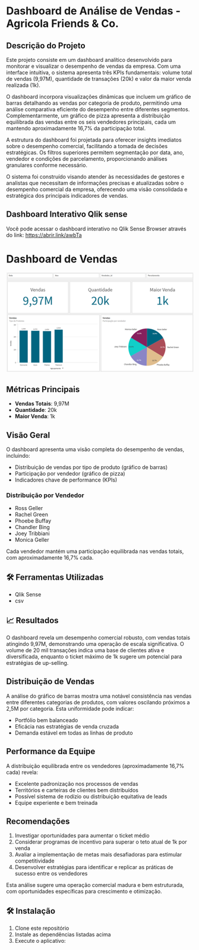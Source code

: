 # Dashboard de Análise de Vendas - Agricola Friends & Co.

## Descrição do Projeto


Este projeto consiste em um dashboard analítico desenvolvido para monitorar e visualizar o desempenho de vendas da empresa. Com uma interface intuitiva, o sistema apresenta três KPIs fundamentais: volume total de vendas (9,97M), quantidade de transações (20k) e valor da maior venda realizada (1k).

O dashboard incorpora visualizações dinâmicas que incluem um gráfico de barras detalhando as vendas por categoria de produto, permitindo uma análise comparativa eficiente do desempenho entre diferentes segmentos. Complementarmente, um gráfico de pizza apresenta a distribuição equilibrada das vendas entre os seis vendedores principais, cada um mantendo aproximadamente 16,7% da participação total.

A estrutura do dashboard foi projetada para oferecer insights imediatos sobre o desempenho comercial, facilitando a tomada de decisões estratégicas. Os filtros superiores permitem segmentação por data, ano, vendedor e condições de parcelamento, proporcionando análises granulares conforme necessário.

O sistema foi construído visando atender às necessidades de gestores e analistas que necessitam de informações precisas e atualizadas sobre o desempenho comercial da empresa, oferecendo uma visão consolidada e estratégica dos principais indicadores de vendas.

## Dashboard Interativo Qlik sense
Você pode acessar o dashboard interativo no Qlik Sense Browser através do link: https://abrir.link/awbTa



# Dashboard de Vendas

![Dashboard de Vendas](https://github.com/paulo-santos-ds/Dashboard_QlikSense/blob/main/QlikSenseDash%20.png)

## Métricas Principais
- **Vendas Totais**: 9,97M
- **Quantidade**: 20k
- **Maior Venda**: 1k

## Visão Geral
O dashboard apresenta uma visão completa do desempenho de vendas, incluindo:
- Distribuição de vendas por tipo de produto (gráfico de barras)
- Participação por vendedor (gráfico de pizza)
- Indicadores chave de performance (KPIs)

### Distribuição por Vendedor
- Ross Geller
- Rachel Green 
- Phoebe Buffay
- Chandler Bing
- Joey Tribbiani
- Monica Geller

Cada vendedor mantém uma participação equilibrada nas vendas totais, com aproximadamente 16,7% cada.



## 🛠️ Ferramentas Utilizadas
- Qlik Sense
- csv

## 📈 Resultados

O dashboard revela um desempenho comercial robusto, com vendas totais atingindo 9,97M, demonstrando uma operação de escala significativa. O volume de 20 mil transações indica uma base de clientes ativa e diversificada, enquanto o ticket máximo de 1k sugere um potencial para estratégias de up-selling.

## Distribuição de Vendas
A análise do gráfico de barras mostra uma notável consistência nas vendas entre diferentes categorias de produtos, com valores oscilando próximos a 2,5M por categoria. Esta uniformidade pode indicar:
- Portfólio bem balanceado
- Eficácia nas estratégias de venda cruzada
- Demanda estável em todas as linhas de produto

## Performance da Equipe
A distribuição equilibrada entre os vendedores (aproximadamente 16,7% cada) revela:
- Excelente padronização nos processos de vendas
- Territórios e carteiras de clientes bem distribuídos
- Possível sistema de rodízio ou distribuição equitativa de leads
- Equipe experiente e bem treinada

## Recomendações
1. Investigar oportunidades para aumentar o ticket médio
2. Considerar programas de incentivo para superar o teto atual de 1k por venda
3. Avaliar a implementação de metas mais desafiadoras para estimular competitividade
4. Desenvolver estratégias para identificar e replicar as práticas de sucesso entre os vendedores

Esta análise sugere uma operação comercial madura e bem estruturada, com oportunidades específicas para crescimento e otimização.

## 🛠️ Instalação

1. Clone este repositório
2. Instale as dependências listadas acima
3. Execute o aplicativo:

